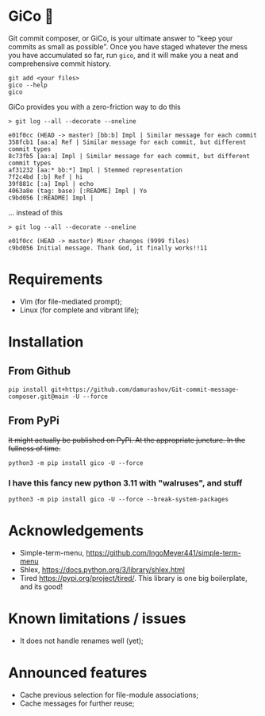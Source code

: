 # GiCo 🤌

Git commit composer, or GiCo, is your ultimate answer to "keep your commits as
small as possible". Once you have staged whatever the mess you have accumulated
so far, run `gico`, and it will make you a neat and comprehensive commit
history.

```
git add <your files>
gico --help
gico
```

GiCo provides you with a zero-friction way to do this

```
> git log --all --decorate --oneline

e01f0cc (HEAD -> master) [bb:b] Impl | Similar message for each commit
358fcb1 [aa:a] Ref | Similar message for each commit, but different commit types
8c73fb5 [aa:a] Impl | Similar message for each commit, but different commit types
af31232 [aa:* bb:*] Impl | Stemmed representation
7f2c4bd [:b] Ref | hi
39f881c [:a] Impl | echo
4063a8e (tag: base) [:README] Impl | Yo
c9bd056 [:README] Impl |
```

... instead of this

```
> git log --all --decorate --oneline

e01f0cc (HEAD -> master) Minor changes (9999 files)
c9bd056 Initial message. Thank God, it finally works!!11
```

# Requirements

- Vim (for file-mediated prompt);
- Linux (for complete and vibrant life);

# Installation

## From Github

```
pip install git+https://github.com/damurashov/Git-commit-message-composer.git@main -U --force
```

## From PyPi

~~It might actually be published on PyPi. At the appropriate juncture. In the fullness of time.~~

```
python3 -m pip install gico -U --force
```

### I have this fancy new python 3.11 with "walruses", and stuff

```
python3 -m pip install gico -U --force --break-system-packages
```

# Acknowledgements

- Simple-term-menu, https://github.com/IngoMeyer441/simple-term-menu
- Shlex, https://docs.python.org/3/library/shlex.html
- Tired https://pypi.org/project/tired/. This library is one big boilerplate, and its good!

# Known limitations / issues

- It does not handle renames well (yet);

# Announced features

- Cache previous selection for file-module associations;
- Cache messages for further reuse;
